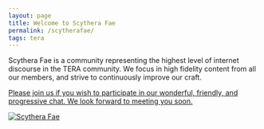 ```yaml
---
layout: page
title: Welcome to Scythera Fae
permalink: /scytherafae/
tags: tera
---
```

Scythera Fae is a community representing the highest level of internet discourse in the TERA community. We focus in high fidelity content from all our members, and strive to continuously improve our craft. 

[Please join us if you wish to participate in our wonderful, friendly, and progressive chat. We look forward to meeting you soon.](https://discord.gg/wMvYgF)

[![Scythera Fae](http://i.imgur.com/nJrb2Hi.jpg)](https://discord.gg/wMvYgF)
